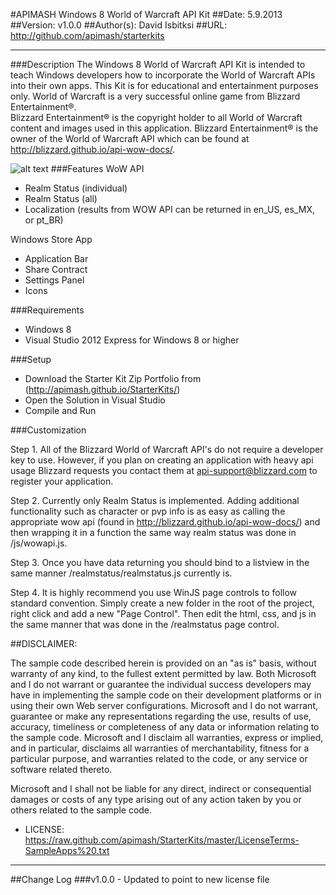 ﻿#APIMASH Windows 8 World of Warcraft API Kit
##Date: 5.9.2013
##Version: v1.0.0
##Author(s): David Isbitksi
##URL: http://github.com/apimash/starterkits

----------
###Description
The Windows 8 World of Warcraft API Kit is intended to teach Windows developers how to incorporate the World of Warcraft APIs into their own apps.
This Kit is for educational and entertainment purposes only.  World of Warcraft is a very successful online game from Blizzard Entertainment®.   
Blizzard Entertainment® is the copyright holder to all World of Warcraft content and images used in this application.
Blizzard Entertainment® is the owner of the World of Warcraft API which can be found at http://blizzard.github.io/api-wow-docs/.

![alt text][1]
###Features
WoW API
  - Realm Status (individual)
  - Realm Status (all)
  - Localization (results from WOW API can be returned in en_US, es_MX, or pt_BR)

Windows Store App
  - Application Bar
  - Share Contract
  - Settings Panel
  - Icons

###Requirements

 - Windows 8
 - Visual Studio 2012 Express for Windows 8 or higher

###Setup

 - Download the Starter Kit Zip Portfolio from (http://apimash.github.io/StarterKits/)
 - Open the Solution in Visual Studio
 - Compile and Run

###Customization

Step 1. All of the Blizzard World of Warcraft API's do not require a developer key to use.  However, if you plan on creating an application with heavy api usage Blizzard requests you contact them at api-support@blizzard.com to register your application.

Step 2. Currently only Realm Status is implemented.  Adding additional functionality such as character or pvp info is as easy as calling the appropriate wow api (found in http://blizzard.github.io/api-wow-docs/) and then wrapping it in a function the same way realm status was done in /js/wowapi.js.

Step 3. Once you have data returning you should bind to a listview in the same manner /realmstatus/realmstatus.js currently is.  

Step 4. It is highly recommend you use WinJS page controls to follow standard convention.  Simply create a new folder in the root of the project, right click and add a new "Page Control".  Then edit the html, css, and js in the same manner that was done in the /realmstatus page control.

##DISCLAIMER: 

The sample code described herein is provided on an "as is" basis, without warranty of any kind, to the fullest extent permitted by law. Both Microsoft and I do not warrant or guarantee the individual success developers may have in implementing the sample code on their development platforms or in using their own Web server configurations. 
Microsoft and I do not warrant, guarantee or make any representations regarding the use, results of use, accuracy, timeliness or completeness of any data or information relating to the sample code. Microsoft and I disclaim all warranties, express or implied, and in particular, disclaims all warranties of merchantability, fitness for a particular purpose, and warranties related to the code, or any service or software related thereto. 

Microsoft and I shall not be liable for any direct, indirect or consequential damages or costs of any type arising out of any action taken by you or others related to the sample code.


* LICENSE: https://raw.github.com/apimash/StarterKits/master/LicenseTerms-SampleApps%20.txt




----------

##Change Log
###v1.0.0 - Updated to point to new license file


  [1]: https://raw.github.com/apimash/StarterKits/master/APIMASH_WorldOfWarcraft_StarterKit/wowapikit_1366x768.png "Windows 8 Wow API Starter Kit"
 
